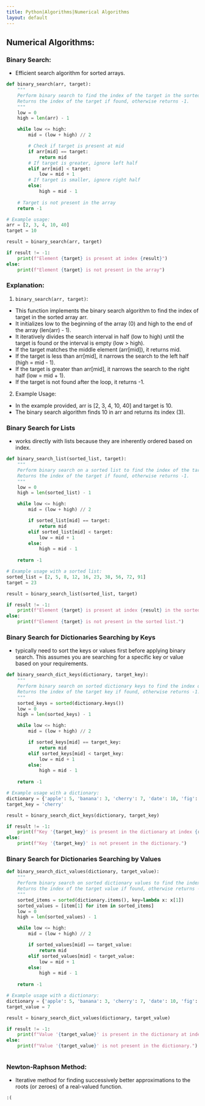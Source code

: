 ```yaml
---
title: Python|Algorithms|Numerical Algorithms
layout: default
---
```


## Numerical Algorithms:

### Binary Search: 

- Efficient search algorithm for sorted arrays.

```python
def binary_search(arr, target):
    """
    Perform binary search to find the index of the target in the sorted array arr.
    Returns the index of the target if found, otherwise returns -1.
    """
    low = 0
    high = len(arr) - 1

    while low <= high:
        mid = (low + high) // 2

        # Check if target is present at mid
        if arr[mid] == target:
            return mid
        # If target is greater, ignore left half
        elif arr[mid] < target:
            low = mid + 1
        # If target is smaller, ignore right half
        else:
            high = mid - 1
    
    # Target is not present in the array
    return -1

# Example usage:
arr = [2, 3, 4, 10, 40]
target = 10

result = binary_search(arr, target)

if result != -1:
    print(f"Element {target} is present at index {result}")
else:
    print(f"Element {target} is not present in the array")

```

### Explanation:
1. `binary_search(arr, target)`:
 - This function implements the binary search algorithm to find the index of target in the sorted array arr.
- It initializes low to the beginning of the array (0) and high to the end of the array (len(arr) - 1).
- It iteratively divides the search interval in half (low to high) until the target is found or the interval is empty (low > high).
- If the target matches the middle element (arr[mid]), it returns mid.
- If the target is less than arr[mid], it narrows the search to the left half (high = mid - 1).
- If the target is greater than arr[mid], it narrows the search to the right half (low = mid + 1).
- If the target is not found after the loop, it returns -1.

2. Example Usage:
- In the example provided, arr is [2, 3, 4, 10, 40] and target is 10.
- The binary search algorithm finds 10 in arr and returns its index (3).

### Binary Search for Lists

- works directly with lists because they are inherently ordered based on index.

```python
def binary_search_list(sorted_list, target):
    """
    Perform binary search on a sorted list to find the index of the target.
    Returns the index of the target if found, otherwise returns -1.
    """
    low = 0
    high = len(sorted_list) - 1

    while low <= high:
        mid = (low + high) // 2

        if sorted_list[mid] == target:
            return mid
        elif sorted_list[mid] < target:
            low = mid + 1
        else:
            high = mid - 1
    
    return -1

# Example usage with a sorted list:
sorted_list = [2, 5, 8, 12, 16, 23, 38, 56, 72, 91]
target = 23

result = binary_search_list(sorted_list, target)

if result != -1:
    print(f"Element {target} is present at index {result} in the sorted list.")
else:
    print(f"Element {target} is not present in the sorted list.")

```

### Binary Search for Dictionaries Searching by Keys

- typically need to sort the keys or values first before applying binary search. This assumes you are searching for a specific key or value based on your requirements.

```python
def binary_search_dict_keys(dictionary, target_key):
    """
    Perform binary search on sorted dictionary keys to find the index of the target key.
    Returns the index of the target key if found, otherwise returns -1.
    """
    sorted_keys = sorted(dictionary.keys())
    low = 0
    high = len(sorted_keys) - 1

    while low <= high:
        mid = (low + high) // 2

        if sorted_keys[mid] == target_key:
            return mid
        elif sorted_keys[mid] < target_key:
            low = mid + 1
        else:
            high = mid - 1
    
    return -1

# Example usage with a dictionary:
dictionary = {'apple': 5, 'banana': 3, 'cherry': 7, 'date': 10, 'fig': 2}
target_key = 'cherry'

result = binary_search_dict_keys(dictionary, target_key)

if result != -1:
    print(f"Key '{target_key}' is present in the dictionary at index {result}.")
else:
    print(f"Key '{target_key}' is not present in the dictionary.")

```

### Binary Search for Dictionaries Searching by Values

```python
def binary_search_dict_values(dictionary, target_value):
    """
    Perform binary search on sorted dictionary values to find the index of the target value.
    Returns the index of the target value if found, otherwise returns -1.
    """
    sorted_items = sorted(dictionary.items(), key=lambda x: x[1])
    sorted_values = [item[1] for item in sorted_items]
    low = 0
    high = len(sorted_values) - 1

    while low <= high:
        mid = (low + high) // 2

        if sorted_values[mid] == target_value:
            return mid
        elif sorted_values[mid] < target_value:
            low = mid + 1
        else:
            high = mid - 1
    
    return -1

# Example usage with a dictionary:
dictionary = {'apple': 5, 'banana': 3, 'cherry': 7, 'date': 10, 'fig': 2}
target_value = 7

result = binary_search_dict_values(dictionary, target_value)

if result != -1:
    print(f"Value '{target_value}' is present in the dictionary at index {result}.")
else:
    print(f"Value '{target_value}' is not present in the dictionary.")

```

```python

```

### Newton-Raphson Method: 

- Iterative method for finding successively better approximations to the roots (or zeroes) of a real-valued function.

```python
:(
```
